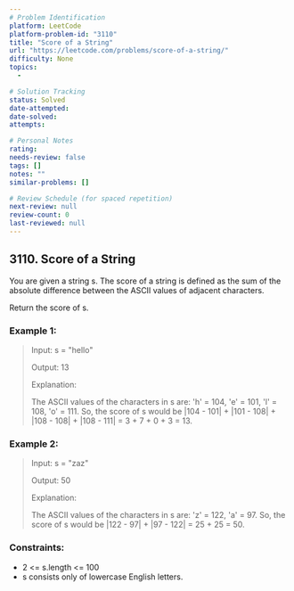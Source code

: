 ```yaml
---
# Problem Identification
platform: LeetCode
platform-problem-id: "3110"
title: "Score of a String"
url: "https://leetcode.com/problems/score-of-a-string/"
difficulty: None
topics:
  -

# Solution Tracking
status: Solved
date-attempted:
date-solved:
attempts:

# Personal Notes
rating:
needs-review: false
tags: []
notes: ""
similar-problems: []

# Review Schedule (for spaced repetition)
next-review: null
review-count: 0
last-reviewed: null
---
```


## 3110. Score of a String

You are given a string s. The score of a string is defined as the sum of the absolute difference between the ASCII values of adjacent characters.

Return the score of s.

### Example 1:

> Input: s = "hello"
>
> Output: 13
>
> Explanation:
>
> The ASCII values of the characters in s are: 'h' = 104, 'e' = 101, 'l' = 108, 'o' = 111. So, the score of s would be |104 - 101| + |101 - 108| + |108 - 108| + |108 - 111| = 3 + 7 + 0 + 3 = 13.

### Example 2:

> Input: s = "zaz"
>
> Output: 50
>
> Explanation:
>
> The ASCII values of the characters in s are: 'z' = 122, 'a' = 97. So, the score of s would be |122 - 97| + |97 - 122| = 25 + 25 = 50.

### Constraints:

- 2 <= s.length <= 100
- s consists only of lowercase English letters.
